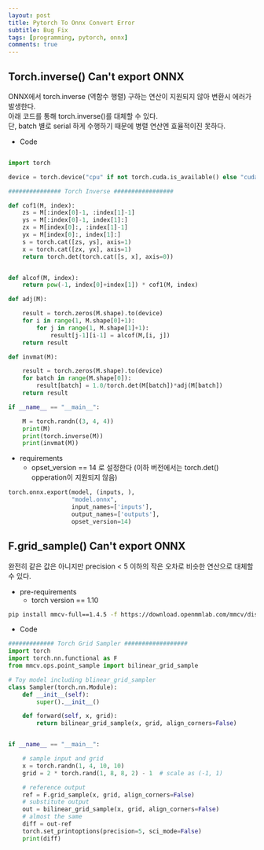 ```yaml
---
layout: post   
title: Pytorch To Onnx Convert Error     
subtitle: Bug Fix       
tags: [programming, pytorch, onnx]  
comments: true  
---   
```


## Torch.inverse() Can't export ONNX

ONNX에서 torch.inverse (역함수 행렬) 구하는 연산이 지원되지 않아 변환시 에러가 발생한다.  
아래 코드를 통해 torch.inverse()를 대체할 수 있다.  
단, batch 별로 serial 하게 수행하기 때문에 병렬 연산엔 효율적이진 못하다. 

* Code 

```python

import torch

device = torch.device("cpu" if not torch.cuda.is_available() else "cuda:0")

############### Torch Inverse #################

def cof1(M, index):
    zs = M[:index[0]-1, :index[1]-1]
    ys = M[:index[0]-1, index[1]:]
    zx = M[index[0]:, :index[1]-1]
    yx = M[index[0]:, index[1]:]
    s = torch.cat([zs, ys], axis=1)
    x = torch.cat([zx, yx], axis=1)
    return torch.det(torch.cat([s, x], axis=0))


def alcof(M, index):
    return pow(-1, index[0]+index[1]) * cof1(M, index)

def adj(M):

    result = torch.zeros(M.shape).to(device)
    for i in range(1, M.shape[0]+1):
        for j in range(1, M.shape[1]+1):
            result[j-1][i-1] = alcof(M,[i, j])
    return result

def invmat(M):

    result = torch.zeros(M.shape).to(device)
    for batch in range(M.shape[0]):
        result[batch] = 1.0/torch.det(M[batch])*adj(M[batch])
    return result

if __name__ == "__main__":

    M = torch.randn((3, 4, 4))
    print(M)
    print(torch.inverse(M))
    print(invmat(M))

```

* requirements
  * opset_version == 14 로 설정한다 (이하 버전에서는 torch.det() opperation이 지원되지 않음)
    
```python
torch.onnx.export(model, (inputs, ), 
                  "model.onnx", 
                  input_names=['inputs'],
                  output_names=['outputs'],
                  opset_version=14)
```


## F.grid_sample() Can't export ONNX

완전히 같은 값은 아니지만 precision < 5 이하의 작은 오차로 비슷한 연산으로 대체할 수 있다.

* pre-requirements
    * torch version == 1.10

```bash
pip install mmcv-full==1.4.5 -f https://download.openmmlab.com/mmcv/dist/cu113/torch1.10/index.html
```

* Code

```python
############# Torch Grid Sampler ##################
import torch
import torch.nn.functional as F
from mmcv.ops.point_sample import bilinear_grid_sample

# Toy model including blinear_grid_sampler
class Sampler(torch.nn.Module):
    def __init__(self):
        super().__init__()

    def forward(self, x, grid):
        return bilinear_grid_sample(x, grid, align_corners=False)


if __name__ == "__main__":

    # sample input and grid
    x = torch.randn(1, 4, 10, 10)
    grid = 2 * torch.rand(1, 8, 8, 2) - 1  # scale as (-1, 1)

    # reference output
    ref = F.grid_sample(x, grid, align_corners=False)
    # substitute output
    out = bilinear_grid_sample(x, grid, align_corners=False)
    # almost the same
    diff = out-ref
    torch.set_printoptions(precision=5, sci_mode=False)
    print(diff)

```

